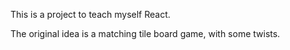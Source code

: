 This is a project to teach myself React. 

The original idea is a matching tile board game, with some twists.

